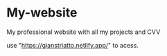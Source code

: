 # My-website
My professional website with all my projects and CVV

use "https://gianstriatto.netlify.app/" to acess.
